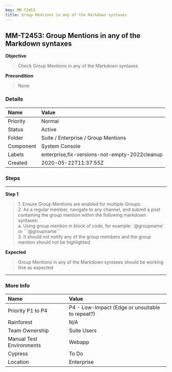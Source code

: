 ```yaml
---
key: MM-T2453
title: Group Mentions in any of the Markdown syntaxes
---
```


## MM-T2453: Group Mentions in any of the Markdown syntaxes

**Objective**

> <article>Check Group Mentions in any of the Markdown syntaxes</article>

**Precondition**

> <article>None</article>

### Details

| Name      | Value                                         |
| :-------- | :-------------------------------------------- |
| Priority  | Normal                                        |
| Status    | Active                                        |
| Folder    | Suite / Enterprise / Group Mentions           |
| Component | System Console                                |
| Labels    | enterprise,fix-versions-not-empty-2022cleanup |
| Created   | 2020-05-22T11:37:55Z                          |

### Steps

<hr/>

**Step 1**

> <article>1. Ensure Group Mentions are enabled for multiple Groups.<br>2. As a regular member, navigate to any channel, and submit a post containing the group mention within the following markdown syntaxes:<br>a. Using group mention in block of code, for example: `@groupname` or ```@groupname```<br>3. It should not notify any of the group members and the group mention should not be highlighted</article>

**Expected**

> <article>Group Mentions in any of the Markdown syntaxes should be working fine as expected</article>

<hr/>

### More Info

| Name                     | Value                                           |
| :----------------------- | :---------------------------------------------- |
| Priority P1 to P4        | P4 - Low-Impact (Edge or unsuitable to repeat?) |
| Rainforest               | N/A                                             |
| Team Ownership           | Suite Users                                     |
| Manual Test Environments | Webapp                                          |
| Cypress                  | To Do                                           |
| Location                 | Enterprise                                      |
